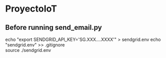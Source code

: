 # ProyectoIoT


## Before running send\_email.py

echo "export SENDGRID\_API\_KEY='SG.XXX....XXXX'" > sendgrid.env
echo "sendgrid.env" >> .gitignore  
source ./sendgrid.env
